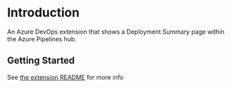 # Introduction

An Azure DevOps extension that shows a Deployment Summary page within the Azure Pipelines hub.

## Getting Started

See [the extension README](extension/README.md) for more info

